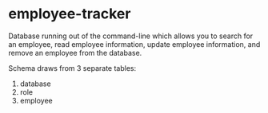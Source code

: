 # employee-tracker

Database running out of the command-line which allows you to search for an employee, read employee information, update employee information, and remove an employee from the database. 

Schema draws from 3 separate tables:
1. database
2. role
3. employee